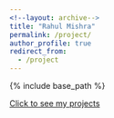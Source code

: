 ```yaml
---
<!--layout: archive-->
title: "Rahul Mishra"
permalink: /project/
author_profile: true
redirect_from:
  - /project
---
```


{% include base_path %}

[Click to see my projects](http://sportsunrahul.github.io/files/list.md)

<!-- <embed src="http://sportsunrahul.com/files/list.md" width="650" height="1800" type='application/md'> -->
